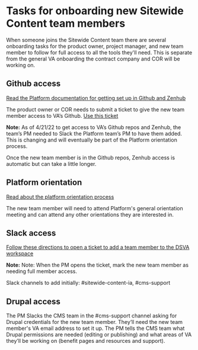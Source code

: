 # Tasks for onboarding new Sitewide Content team members

When someone joins the Sitewide Content team there are several onboarding tasks for the product owner, project manager, and new team member to follow for full access to all the tools they'll need. This is separate from the general VA onboarding the contract company and COR will be working on.

## Github access
[Read the Platform documentation for getting set up in Github and Zenhub](https://depo-platform-documentation.scrollhelp.site/getting-started/Request-access-to-tools.969605215.html#Requestaccesstotools-GettingaccesstotheVAGitHuborganization![image](https://user-images.githubusercontent.com/48728214/166793995-4e3dcba1-f4d9-4a60-916b-2e7c1df45780.png)
)

The product owner or COR needs to submit a ticket to give the new team member access to VA’s Github. [Use this ticket](https://github.com/department-of-veterans-affairs/github-user-requests/issues/new?assignees=&labels=add-user-to-org%2Cnew-user%2Cuser-created&template=add-user.yml&title=Add+User+to+Org%3A+%5Busername%5D) <br>

**Note:** As of 4/21/22 to get access to VA’s Github repos and Zenhub, the team’s PM needed to Slack the Platform team’s PM to have them added. This is changing and will eventually be part of the Platform orientation process.

Once the new team member is in the Github repos, Zenhub access is automatic but can take a little longer.

## Platform orientation

[Read about the platform orientation process](https://depo-platform-documentation.scrollhelp.site/getting-started/Platform-Orientation.1877344532.html)

The new team member will need to attend Platform's general orientation meeting and can attend any other orientations they are interested in.
## Slack access

[Follow these directions to open a ticket to add a team member to the DSVA workspace](https://github.com/department-of-veterans-affairs/va.gov-team/blob/master/platform/working-with-vsp/orientation/slack-requests.md)

**Note:** Note: When the PM opens the ticket, mark the new team member as needing full member access. 

Slack channels to add initially: #sitewide-content-ia, #cms-support

## Drupal access

The PM Slacks the CMS team in the #cms-support channel asking for Drupal credentials for the new team member. They’ll need the new team member's VA email address to set it up. The PM tells the CMS team what Drupal permissions are needed (editing or publishing) and what areas of VA they’ll be working on (benefit pages and resources and support).

